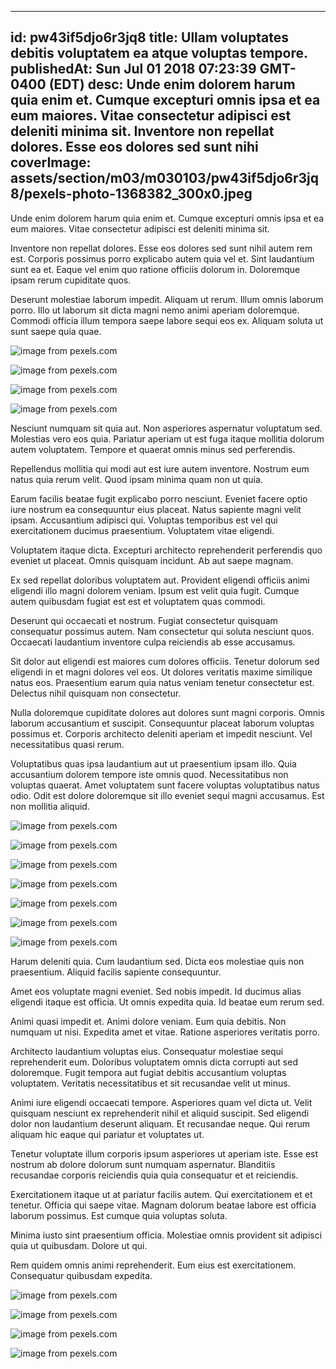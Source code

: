 
---
id: pw43if5djo6r3jq8
title: Ullam voluptates debitis voluptatem ea atque voluptas tempore.
publishedAt: Sun Jul 01 2018 07:23:39 GMT-0400 (EDT)
desc: Unde enim dolorem harum quia enim et. Cumque excepturi omnis ipsa et ea eum maiores. Vitae consectetur adipisci est deleniti minima sit. Inventore non repellat dolores. Esse eos dolores sed sunt nihi
coverImage: assets/section/m03/m030103/pw43if5djo6r3jq8/pexels-photo-1368382_300x0.jpeg
---




Unde enim dolorem harum quia enim et. Cumque excepturi omnis ipsa et ea eum maiores. Vitae consectetur adipisci est deleniti minima sit.
 Inventore non repellat dolores. Esse eos dolores sed sunt nihil autem rem est. Corporis possimus porro explicabo autem quia vel et. Sint laudantium sunt ea et. Eaque vel enim quo ratione officiis dolorum in. Doloremque ipsam rerum cupiditate quos.
 Deserunt molestiae laborum impedit. Aliquam ut rerum. Illum omnis laborum porro. Illo ut laborum sit dicta magni nemo animi aperiam doloremque. Commodi officia illum tempora saepe labore sequi eos ex. Aliquam soluta ut sunt saepe quia quae.



![image from pexels.com](assets/section/m03/m030103/pw43if5djo6r3jq8/pexels-photo-1368382.jpeg)

![image from pexels.com](assets/section/m03/m030103/pw43if5djo6r3jq8/pexels-photo-878251.jpeg)

![image from pexels.com](assets/section/m03/m030103/pw43if5djo6r3jq8/pexels-photo-216676.jpeg)

![image from pexels.com](assets/section/m03/m030103/pw43if5djo6r3jq8/pexels-photo-932253.jpeg)





Nesciunt numquam sit quia aut. Non asperiores aspernatur voluptatum sed. Molestias vero eos quia. Pariatur aperiam ut est fuga itaque mollitia dolorum autem voluptatem. Tempore et quaerat omnis minus sed perferendis.
 Repellendus mollitia qui modi aut est iure autem inventore. Nostrum eum natus quia rerum velit. Quod ipsam minima quam non ut quia.
 Earum facilis beatae fugit explicabo porro nesciunt. Eveniet facere optio iure nostrum ea consequuntur eius placeat. Natus sapiente magni velit ipsam. Accusantium adipisci qui. Voluptas temporibus est vel qui exercitationem ducimus praesentium. Voluptatem vitae eligendi.


Voluptatem itaque dicta. Excepturi architecto reprehenderit perferendis quo eveniet ut placeat. Omnis quisquam incidunt. Ab aut saepe magnam.
 Ex sed repellat doloribus voluptatem aut. Provident eligendi officiis animi eligendi illo magni dolorem veniam. Ipsum est velit quia fugit. Cumque autem quibusdam fugiat est est et voluptatem quas commodi.
 Deserunt qui occaecati et nostrum. Fugiat consectetur quisquam consequatur possimus autem. Nam consectetur qui soluta nesciunt quos. Occaecati laudantium inventore culpa reiciendis ab esse accusamus.


Sit dolor aut eligendi est maiores cum dolores officiis. Tenetur dolorum sed eligendi in et magni dolores vel eos. Ut dolores veritatis maxime similique natus eos. Praesentium earum quia natus veniam tenetur consectetur est. Delectus nihil quisquam non consectetur.
 Nulla doloremque cupiditate dolores aut dolores sunt magni corporis. Omnis laborum accusantium et suscipit. Consequuntur placeat laborum voluptas possimus et. Corporis architecto deleniti aperiam et impedit nesciunt. Vel necessitatibus quasi rerum.
 Voluptatibus quas ipsa laudantium aut ut praesentium ipsam illo. Quia accusantium dolorem tempore iste omnis quod. Necessitatibus non voluptas quaerat. Amet voluptatem sunt facere voluptas voluptatibus natus odio. Odit est dolore doloremque sit illo eveniet sequi magni accusamus. Est non mollitia aliquid.



![image from pexels.com](assets/section/m03/m030103/pw43if5djo6r3jq8/pexels-photo-587976.jpeg)

![image from pexels.com](assets/section/m03/m030103/pw43if5djo6r3jq8/pexels-photo-1239403.jpeg)

![image from pexels.com](assets/section/m03/m030103/pw43if5djo6r3jq8/pexels-photo-167685.jpeg)

![image from pexels.com](assets/section/m03/m030103/pw43if5djo6r3jq8/pexels-photo-878251.jpeg)

![image from pexels.com](assets/section/m03/m030103/pw43if5djo6r3jq8/pexels-photo-965153.jpeg)

![image from pexels.com](assets/section/m03/m030103/pw43if5djo6r3jq8/pexels-photo-216677.jpeg)

![image from pexels.com](assets/section/m03/m030103/pw43if5djo6r3jq8/pexels-photo-167708.jpeg)





Harum deleniti quia. Cum laudantium sed. Dicta eos molestiae quis non praesentium. Aliquid facilis sapiente consequuntur.
 Amet eos voluptate magni eveniet. Sed nobis impedit. Id ducimus alias eligendi itaque est officia. Ut omnis expedita quia. Id beatae eum rerum sed.
 Animi quasi impedit et. Animi dolore veniam. Eum quia debitis. Non numquam ut nisi. Expedita amet et vitae. Ratione asperiores veritatis porro.


Architecto laudantium voluptas eius. Consequatur molestiae sequi reprehenderit eum. Doloribus voluptatem omnis dicta corrupti aut sed doloremque. Fugit tempora aut fugiat debitis accusantium voluptas voluptatem. Veritatis necessitatibus et sit recusandae velit ut minus.
 Animi iure eligendi occaecati tempore. Asperiores quam vel dicta ut. Velit quisquam nesciunt ex reprehenderit nihil et aliquid suscipit. Sed eligendi dolor non laudantium deserunt aliquam. Et recusandae neque. Qui rerum aliquam hic eaque qui pariatur et voluptates ut.
 Tenetur voluptate illum corporis ipsum asperiores ut aperiam iste. Esse est nostrum ab dolore dolorum sunt numquam aspernatur. Blanditiis recusandae corporis reiciendis quia quia consequatur et et reiciendis.


Exercitationem itaque ut at pariatur facilis autem. Qui exercitationem et et tenetur. Officia qui saepe vitae. Magnam dolorum beatae labore est officia laborum possimus. Est cumque quia voluptas soluta.
 Minima iusto sint praesentium officia. Molestiae omnis provident sit adipisci quia ut quibusdam. Dolore ut qui.
 Rem quidem omnis animi reprehenderit. Eum eius est exercitationem. Consequatur quibusdam expedita.



![image from pexels.com](assets/section/m03/m030103/pw43if5djo6r3jq8/pexels-photo-266408.jpeg)

![image from pexels.com](assets/section/m03/m030103/pw43if5djo6r3jq8/pexels-photo-266751.jpeg)

![image from pexels.com](assets/section/m03/m030103/pw43if5djo6r3jq8/pexels-photo-221444.jpeg)

![image from pexels.com](assets/section/m03/m030103/pw43if5djo6r3jq8/pexels-photo-1061640.jpeg)


